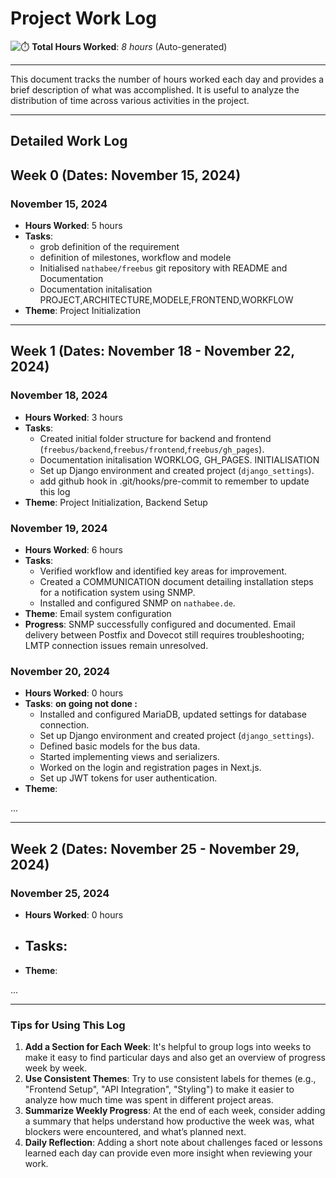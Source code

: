 # Project Work Log

![⏱️](https://img.icons8.com/emoji/48/stopwatch-emoji.png) **Total Hours Worked**: _8 hours_ (Auto-generated)

---

This document tracks the number of hours worked each day and provides a brief description of what was accomplished. It is useful to analyze the distribution of time across various activities in the project.

---
## Detailed Work Log


## Week 0 (Dates: November 15, 2024)

### November 15, 2024
- **Hours Worked**: 5 hours
- **Tasks**:
  - grob definition of the requirement
  - definition of milestones, workflow and modele
  - Initialised `nathabee/freebus` git repository with README and Documentation
  - Documentation initalisation PROJECT,ARCHITECTURE,MODELE,FRONTEND,WORKFLOW 
- **Theme**: Project Initialization 

---

## Week 1 (Dates: November 18 - November 22, 2024)

### November 18, 2024
- **Hours Worked**: 3 hours
- **Tasks**:
  - Created initial folder structure for backend and frontend (`freebus/backend`,`freebus/frontend`,`freebus/gh_pages`).
  - Documentation initalisation WORKLOG, GH_PAGES. INITIALISATION
  - Set up Django environment and created project (`django_settings`).
  - add github hook in .git/hooks/pre-commit to remember to update this log
- **Theme**: Project Initialization, Backend Setup



### November 19, 2024
- **Hours Worked**: 6 hours
- **Tasks**:
  - Verified workflow and identified key areas for improvement.
  - Created a COMMUNICATION document detailing installation steps for a notification system using SNMP.
  - Installed and configured SNMP on `nathabee.de`.
- **Theme**:  Email system configuration
- **Progress**: SNMP successfully configured and documented. Email delivery between Postfix and Dovecot still requires troubleshooting; LMTP connection issues remain unresolved.


### November 20, 2024
- **Hours Worked**:  0 hours
- **Tasks**:
 **on going not done :**
  - Installed and configured MariaDB, updated settings for database connection.
  - Set up Django environment and created project (`django_settings`). 
  - Defined basic models for the bus data.
  - Started implementing views and serializers.
  - Worked on the login and registration pages in Next.js.
  - Set up JWT tokens for user authentication.
- **Theme**: 

...


---


## Week 2 (Dates: November 25 - November 29, 2024)

###  November 25, 2024
- **Hours Worked**: 0 hours
- **Tasks**:
  - 
- **Theme**: 

...

---

### Tips for Using This Log
1. **Add a Section for Each Week**: It's helpful to group logs into weeks to make it easy to find particular days and also get an overview of progress week by week.
2. **Use Consistent Themes**: Try to use consistent labels for themes (e.g., "Frontend Setup", "API Integration", "Styling") to make it easier to analyze how much time was spent in different project areas.
3. **Summarize Weekly Progress**: At the end of each week, consider adding a summary that helps understand how productive the week was, what blockers were encountered, and what’s planned next.
4. **Daily Reflection**: Adding a short note about challenges faced or lessons learned each day can provide even more insight when reviewing your work.

 